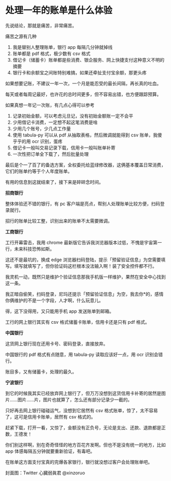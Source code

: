 # 处理一年的账单是什么体验

先说结论，那就是痛苦，非常痛苦。

痛苦之源有几种

1. 我是替别人整理账单，银行 app 每隔几分钟就掉线
2. 账单都是 pdf 格式，极少数有 csv 格式
3. 借记卡（储蓄卡）账单都是些消费、银企服务、网上快捷支付这种意义不明的摘要
4. 银行卡和余额宝之间账特别难搞，如果还牵扯支付宝余额，那更头疼

如果想要记账，不建议一年一次，一个月是能忍受的最长间隔，再长真的吐血。

每天或者每周记最好，也许花的总时间更多，但不容易出错，也方便跟踪预算。

如果真想一年记一次账，有几点心得可以参考

1. 记录初始金额，可以考虑元旦记，没有初始金额账一定不会平
2. 少用借记卡消费，一定想不起这笔消费是啥
3. 少用几个账号，少几点工作量
5. 使用 tabula-py 可以从 pdf 从抽取表格，然后微调就能得到 csv 账单，我傻乎乎的用 ocr 识别，蛋疼
6. 借记卡一般叫交易记录下载，信用卡一般叫账单补寄
7. 一次性把订单全下载了，然后批量处理

最后是个一了百了的备选方案，全权委托给蓝绿修改器，这俩基本覆盖日常消费，它们的账单约等于个人年度账单。

有用的信息到这就结束了，接下来是碎碎念时间。

**招商银行**

整体体验还不错的银行，有 pc 客户端是亮点，帮别人处理账单比较方便，扫码登录就行。

招行的账单比较工整，识别出来的账单不太需要微调。

**工商银行**

工行开幕雷击，我用 chrome 最新版它告诉我浏览器版本过低，不愧是宇宙第一行，未来科技恐怖如斯。

这还不是最坑的，换成 edge 浏览器扫码登陆，提示「预留验证信息」为空需要填写。填写就填写了，但你验证码这栏根本没法输入啊！装了安全控件都不行。

我灵机一动，既然只是维护个验证信息那我手机版一样维护，果然在安全中心找到这一条。

我正暗自偷笑，扫码登录，尼玛还提示「预留验证信息」为空，我去你*的，感情你俩维护的不是一个字段，人才啊，什么玩意儿。

得，这下没得用，又只能用手机 app 发送账单到邮箱。

工行的网上银行其实有 csv 格式储蓄卡账单，信用卡还是只有 pdf 格式。

**中国银行**

这货网上银行现在还用卡号、密码登录，直接放弃。

中国银行的 pdf 格式有点随意，用 tabula-py 读取应该好一点，用 ocr 识别会错行。

账目多，又有储蓄卡，处理的最久。

**宁波银行**

到它的时候我其实已经放弃网上银行了，但万万没想到这货信用卡补寄的居然是图片……图片……片，图片也就算了，怎么还有部分记录少一截的。

只好再去网上银行碰碰运气，没想到它居然有 csv 格式账单，惊了，太不容易了，这可是信用卡账单，居然有 csv 格式的。

赶紧下载，打开一看，又惊了，金额没有正负号，无论是支出、还款、退款都是正数，王德发！

你们别这样啊，别在奇奇怪怪的地方百花齐发啊。但也不是没有统一的地方，比如 app 体感每隔五分钟就要重新验证，有毒吧。

在账单这方面支付宝真的完爆各家银行，银行就没想过客户会处理账单吧。

封面图：Twitter 心臓弱眞君 @xinzoruo